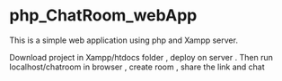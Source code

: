 # php_ChatRoom_webApp

This is a simple web application using php and Xampp server. 

Download project in Xampp/htdocs folder , deploy on server . Then run localhost/chatroom in browser , create room , share the link and chat 
